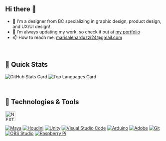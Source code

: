 ## Hi there 👋

- :raising_hand: I'm a designer from BC specializing in graphic design, product design, and UX/UI design!
- 🔭 I’m always updating my work, so check it out at [my portfolio](http://myportfolio.mlenarduzzi.ca/)
- 📫 How to reach me: marisalenarduzzi24@gmail.com

<br/>

<h2 align='left'> 🚀 Quick Stats </h2>

![GitHub Stats Card](https://github-readme-stats.vercel.app/api?username=marisalen&hide=contribs&show_icons=true&theme=github_dark) ![Top Languages Card](https://github-readme-stats.vercel.app/api/top-langs/?username=marisalen&layout=compact&theme=github_dark)

<br/>

<h2 align='left'> 🔨 Technologies & Tools </h2>

<a href="https://github.com/sponsors/ReVanced">
  <img
    height="32px"
    alt="NEXT.JS"
    src="https://img.shields.io/badge/github%20sponsors-30363D?style=for-the-badge&logo=GitHub-Sponsors"
  />
</a>

<a href="#"><img alt="Maya" src="https://img.shields.io/static/v1?message=Maya&color=088389&logo=Autodesk&logoColor=FFFFFF&label="></a>
<a href="#"><img alt="Houdini" src="https://img.shields.io/static/v1?message=Houdini&color=FF4713&logo=Houdini&logoColor=FFFFFF&label="></a>
<a href="#"><img alt="Unity" src="https://img.shields.io/static/v1?message=Unity&color=000000&logo=Unity&logoColor=FFFFFF&label="></a>
<a href="#"><img alt="Visual Studio Code" src="https://img.shields.io/badge/Visual%20Studio%20Code-0078d7.svg?logo=visual-studio-code&logoColor=white"></a>
<a href="#"><img alt="Arduino" src="https://img.shields.io/badge/-Arduino-00979D?logo=Arduino&logoColor=white"></a>
<a href="#"><img alt="Adobe" src="https://img.shields.io/badge/Adobe-FF0000.svg?logo=adobe&logoColor=white"></a>
<a href="#"><img alt="Git" src="https://img.shields.io/badge/Git-F05033.svg?logo=git&logoColor=white"></a>
<a href="#"><img alt="OBS Studio" src="https://img.shields.io/badge/-OBS%20Studio-302E31?logo=obs-studio&logoColor=white"></a>
<a href="#"><img alt="Raspberry Pi" src="https://img.shields.io/badge/-Raspberry%20Pi-C51A4A?style=flat-square&logo=Raspberry-Pi"></a>
